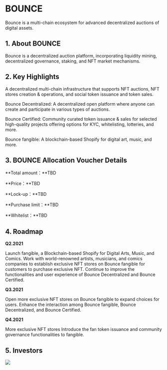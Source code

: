 # BOUNCE

Bounce is a multi-chain ecosystem for advanced decentralized auctions of digital assets.



## 1. About BOUNCE

Bounce is a decentralized auction platform, incorporating liquidity mining, decentralized governance, staking, and NFT market mechanisms.



## 2. Key Highlights

A decentralized multi-chain infrastructure that supports NFT auctions, NFT stores creation & operations, and social token issuance and token sales.


Bounce Decentralized: A decentralized open platform where anyone can create and participate in various types of auctions.


Bounce Certified: Community curated token issuance & sales for selected high-quality projects offering options for KYC, whitelisting, lotteries, and more.


Bounce fangible: A blockchain-based Shopify for digital art, music, and more. 



## 3. BOUNCE Allocation Voucher Details

**Total amount：**TBD

**Price：**TBD

**Lock-up：**TBD

**Purchase limit：**TBD

**Whitelist：**TBD



## 4. Roadmap

**Q2.2021**

Launch fangible, a Blockchain-based Shopify for Digital Arts, Music, and Comics.
Work with world-renowned artists, musicians, and comics companies to establish exclusive NFT stores on Bounce fangible for customers to purchase exclusive NFT. 
Continue to improve the functionalities and user experience of Bounce Decentralized and Bounce Certified. 

**Q3.2021**

Open more exclusive NFT stores on Bounce fangible to expand choices for users.
Enhance the interaction among Bounce fangible, Bounce Decentralized, and Bounce Certified.

**Q4.2021**

More exclusive NFT stores
Introduce the fan token issuance and community governance functionalities to fangible.



## 5. Investors

<img src="https://ic-market-projects.solv.finance/images/Auction/Auction supporter.png" />
